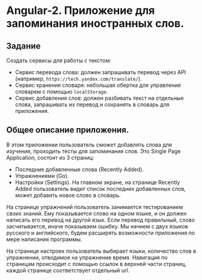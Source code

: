# Angular-2. Приложение для запоминания иностранных слов.

## Задание
Создать сервисы для работы с текстом:
- Сервис перевода слова: должен запрашивать перевод через API (например, `https://tech.yandex.com/translate/`).
- Сервис хранения словаря: небольшая обертка для управления словарем с помощью `localStorage`.
- Сервис добавления слов: должен разбивать текст на отдельные слова, запрашивать их перевод и сохранять в словарь для приложения.

## Общее описание приложения.

В этом приложении пользователь сможет добавлять слова для изучения, проходить тесты для запоминания слов.
Это Single Page Application, состоит из 3 страниц:
- Последние добавленные слова (Recently Added).
- Упражнениями (Go).
- Настройки (Settings).
На главном экране, на странице Recently Added пользователь видит список последних добавленных слов, может добавить новое слово в словарь.

На странице упражнений пользователь занимается тестированием своих знаний. Ему показывается слово на одном языке, и он должен написать его перевод на другой язык. Если перевод правильный, слово засчитывается, иначе показываем ошибку. Мы начнем с двух языков русского и английского, будем расширять возможности приложения по мере написания программы.

На странице настроек пользователь выбирает языки, количество слов в упражнении, отводимое на упражнение время. Навигация по страницам происходит с помощью ссылок в верхней части страниц, каждой странице соответствует отдельный url.